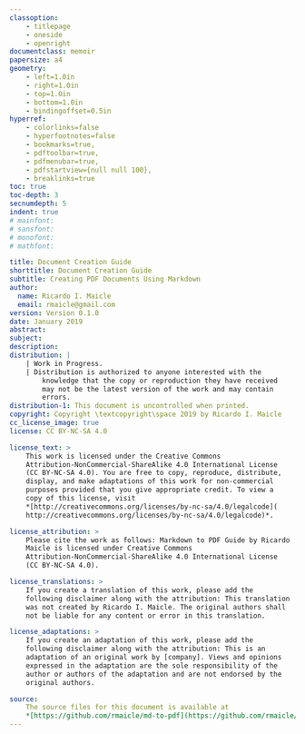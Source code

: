 ```yaml
---
classoption:
    - titlepage
    - oneside
    - openright
documentclass: memoir
papersize: a4
geometry:
    - left=1.0in
    - right=1.0in
    - top=1.0in
    - bottom=1.0in
    - bindingoffset=0.5in
hyperref:
    - colorlinks=false
    - hyperfootnotes=false
    - bookmarks=true,
    - pdftoolbar=true,
    - pdfmenubar=true,
    - pdfstartview={null null 100},
    - breaklinks=true
toc: true
toc-depth: 3
secnumdepth: 5
indent: true
# mainfont:
# sansfont:
# monofont:
# mathfont:

title: Document Creation Guide
shorttitle: Document Creation Guide
subtitle: Creating PDF Documents Using Markdown
author:
  name: Ricardo I. Maicle
  email: rmaicle@gmail.com
version: Version 0.1.0
date: January 2019
abstract:
subject:
description:
distribution: |
    | Work in Progress.
    | Distribution is authorized to anyone interested with the
        knowledge that the copy or reproduction they have received
        may not be the latest version of the work and may contain
        errors.
distribution-1: This document is uncontrolled when printed.
copyright: Copyright \textcopyright\space 2019 by Ricardo I. Maicle
cc_license_image: true
license: CC BY-NC-SA 4.0

license_text: >
    This work is licensed under the Creative Commons
    Attribution-NonCommercial-ShareAlike 4.0 International License
    (CC BY-NC-SA 4.0). You are free to copy, reproduce, distribute,
    display, and make adaptations of this work for non-commercial
    purposes provided that you give appropriate credit. To view a
    copy of this license, visit
    *[http://creativecommons.org/licenses/by-nc-sa/4.0/legalcode](
    http://creativecommons.org/licenses/by-nc-sa/4.0/legalcode)*.

license_attribution: >
    Please cite the work as follows: Markdown to PDF Guide by Ricardo
    Maicle is licensed under Creative Commons
    Attribution-NonCommercial-ShareAlike 4.0 International License
    (CC BY-NC-SA 4.0).

license_translations: >
    If you create a translation of this work, please add the
    following disclaimer along with the attribution: This translation
    was not created by Ricardo I. Maicle. The original authors shall
    not be liable for any content or error in this translation.

license_adaptations: >
    If you create an adaptation of this work, please add the
    following disclaimer along with the attribution: This is an
    adaptation of an original work by [company]. Views and opinions
    expressed in the adaptation are the sole responsibility of the
    author or authors of the adaptation and are not endorsed by the
    original authors.

source:
    The source files for this document is available at
    *[https://github.com/rmaicle/md-to-pdf](https://github.com/rmaicle/md-to-pdf)*.
---
```

